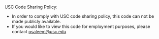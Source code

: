 USC Code Sharing Policy:
- In order to comply with USC code sharing policy, this code can not be made publicly available.
- If you would like to view this code for employment purposes, please contact osaleem@usc.edu
